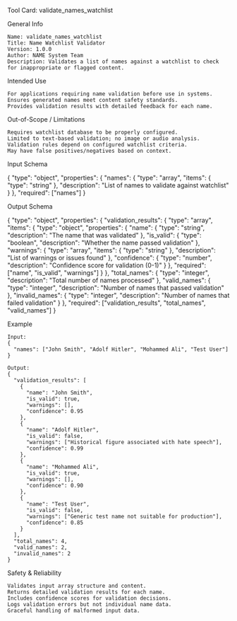 Tool Card: validate_names_watchlist

General Info

    Name: validate_names_watchlist
    Title: Name Watchlist Validator
    Version: 1.0.0
    Author: NAME System Team
    Description: Validates a list of names against a watchlist to check for inappropriate or flagged content.

Intended Use

    For applications requiring name validation before use in systems.
    Ensures generated names meet content safety standards.
    Provides validation results with detailed feedback for each name.

Out-of-Scope / Limitations

    Requires watchlist database to be properly configured.
    Limited to text-based validation; no image or audio analysis.
    Validation rules depend on configured watchlist criteria.
    May have false positives/negatives based on context.

Input Schema

{
  "type": "object",
  "properties": {
    "names": {
      "type": "array",
      "items": {
        "type": "string"
      },
      "description": "List of names to validate against watchlist"
    }
  },
  "required": ["names"]
}

Output Schema

{
  "type": "object",
  "properties": {
    "validation_results": {
      "type": "array",
      "items": {
        "type": "object",
        "properties": {
          "name": {
            "type": "string",
            "description": "The name that was validated"
          },
          "is_valid": {
            "type": "boolean",
            "description": "Whether the name passed validation"
          },
          "warnings": {
            "type": "array",
            "items": {
              "type": "string"
            },
            "description": "List of warnings or issues found"
          },
          "confidence": {
            "type": "number",
            "description": "Confidence score for validation (0-1)"
          }
        },
        "required": ["name", "is_valid", "warnings"]
      }
    },
    "total_names": {
      "type": "integer",
      "description": "Total number of names processed"
    },
    "valid_names": {
      "type": "integer", 
      "description": "Number of names that passed validation"
    },
    "invalid_names": {
      "type": "integer",
      "description": "Number of names that failed validation"
    }
  },
  "required": ["validation_results", "total_names", "valid_names"]
}

Example

    Input:
    {
      "names": ["John Smith", "Adolf Hitler", "Mohammed Ali", "Test User"]
    }
    
    Output:
    {
      "validation_results": [
        {
          "name": "John Smith",
          "is_valid": true,
          "warnings": [],
          "confidence": 0.95
        },
        {
          "name": "Adolf Hitler",
          "is_valid": false,
          "warnings": ["Historical figure associated with hate speech"],
          "confidence": 0.99
        },
        {
          "name": "Mohammed Ali",
          "is_valid": true,
          "warnings": [],
          "confidence": 0.90
        },
        {
          "name": "Test User",
          "is_valid": false,
          "warnings": ["Generic test name not suitable for production"],
          "confidence": 0.85
        }
      ],
      "total_names": 4,
      "valid_names": 2,
      "invalid_names": 2
    }

Safety & Reliability

    Validates input array structure and content.
    Returns detailed validation results for each name.
    Includes confidence scores for validation decisions.
    Logs validation errors but not individual name data.
    Graceful handling of malformed input data.
